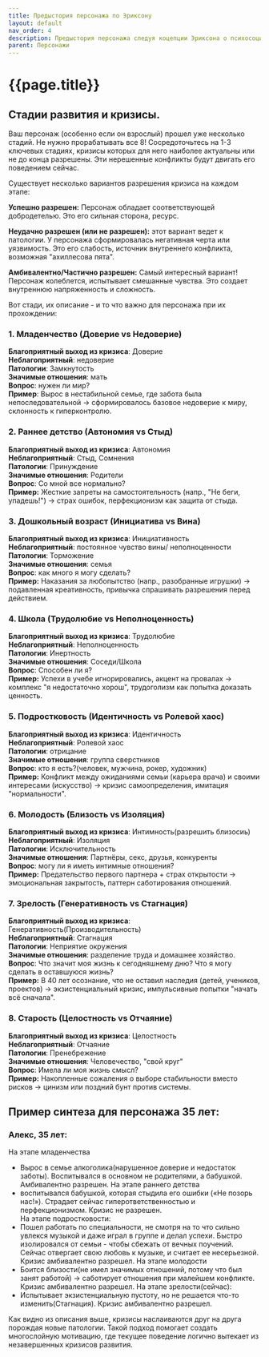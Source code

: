```yaml
---
title: Предыстория персонажа по Эриксону
layout: default
nav_order: 4
description: Предыстория персонажа следуя коцепции Эриксона о психосоциальном развитии
parent: Персонажи
---
```


# {{page.title}}

## Стадии развития и кризисы. 

Ваш персонаж (особенно если он взрослый) прошел уже несколько стадий. Не нужно прорабатывать все 8! Сосредоточьтесь на 1-3 ключевых стадиях, кризисы которых для него наиболее актуальны или не до конца разрешены. Эти нерешенные конфликты будут двигать его поведением сейчас.

Существует несколько вариантов разрешения кризиса на каждом этапе:

**Успешно разрешен:** Персонаж обладает соответствующей добродетелью. Это его сильная сторона, ресурс.

**Неудачно разрешен (или не разрешен):** этот вариант ведет к патологии. У персонажа сформировалась негативная черта или уязвимость. Это его слабость, источник внутреннего конфликта, возможная "ахиллесова пята".

**Амбивалентно/Частично разрешен:** Самый интересный вариант! Персонаж колеблется, испытывает смешанные чувства. Это создает внутреннюю напряженность и сложность.

Вот стади, их описание - и то что важно для персонажа при их прохождении:

### 1. **Младенчество (Доверие vs Недоверие)**  
**Благоприятный выход из кризиса**: Доверие  
**Неблагоприятный**: недоверие  
**Патологии**: Замкнутость  
**Значимые отношения**: мать  
**Вопрос**: нужен ли мир?  
**Пример**: Вырос в нестабильной семье, где забота была непоследовательной → сформировалось   базовое недоверие к миру, склонность к гиперконтролю.

### 2. **Раннее детство (Автономия vs Стыд)**  
**Благоприятный выход из кризиса**: Автономия  
**Неблагоприятный**: Стыд, Сомнения  
**Патологии**: Принуждение  
**Значимые отношения**: Родители  
**Вопрос**: Со мной все нормально?  
**Пример:** Жесткие запреты на самостоятельность (напр., "Не беги, упадешь!") → страх ошибок, перфекционизм как защита от стыда.  

### 3. **Дошкольный возраст (Инициатива vs Вина)**  
**Благоприятный выход из кризиса**: Инициативность   
**Неблагоприятный**: постоянное чувство вины/ неполноценности  
**Патологии**: Торможение  
**Значимые отношения**: семья  
**Вопрос**: как много я могу сделать?  
**Пример:** Наказания за любопытство (напр., разобранные игрушки) → подавленная креативность, привычка спрашивать разрешения перед действием.  

### 4. **Школа (Трудолюбие vs Неполноценность)**    
**Благоприятный выход из кризиса**: Трудолюбие  
**Неблагоприятный**: Неполноценность  
**Патологии**: Инертность  
**Значимые отношения**: Соседи/Школа  
**Вопрос**: Способен ли я?  
**Пример:** Успехи в учебе игнорировались, акцент на провалах → комплекс "я недостаточно хорош", трудоголизм как попытка доказать ценность.  

### 5. **Подростковость (Идентичность vs Ролевой хаос)**  
**Благоприятный выход из кризиса**: Идентичность  
**Неблагоприятный**: Ролевой хаос  
**Патологии**: отрицание  
**Значимые отношения**: группа сверстников  
**Вопрос**: кто я есть?(человек, мужчина, рокер, художник)  
**Пример:** Конфликт между ожиданиями семьи (карьера врача) и своими интересами (искусство) → кризис самоопределения, имитация "нормальности".  

### 6. **Молодость (Близость vs Изоляция)**  
**Благоприятный выход из кризиса**: Интимность(разрешить близосиь)  
**Неблагоприятный**: Изоляция  
**Патологии**: Исключительность  
**Значимые отношения**: Партнёры, секс, друзья, конкуренты  
**Вопрос**: могу ли я иметь интимные отношения?  
**Пример:** Предательство первого партнера + страх открытости → эмоциональная закрытость, паттерн саботирования отношений.  

### 7. **Зрелость (Генеративность vs Стагнация)**    
**Благоприятный выход из кризиса**: Генеративность(Производительность)  
**Неблагоприятный**: Стагнация  
**Патологии**: Неприятие окружения  
**Значимые отношения**: разделение труда и домашнее хозяйство.  
**Вопрос**: Что значит моя жизнь к сегодняшнему дню? Что я могу сделать в оставшуюся жизнь?  
**Пример:** В 40 лет осознание, что не оставил наследия (детей, учеников, проектов) → экзистенциальный кризис, импульсивные попытки "начать всё сначала".  

### 8. **Старость (Целостность vs Отчаяние)**  
**Благоприятный выход из кризиса**: Целостность  
**Неблагоприятный**: Отчаяние  
**Патологии**: Пренебрежение  
**Значимые отношения**: Человечество, "свой круг"  
**Вопрос**: Имела ли моя жизнь смысл?  
**Пример:** Накопленные сожаления о выборе стабильности вместо рисков → цинизм или поздний бунт против системы.  

## **Пример синтеза для персонажа 35 лет:**  

### Алекс, 35 лет: 
На этапе младенчества  
- Вырос в семье алкоголика(нарушенное доверие и недостаток заботы). Воспитывался в основном не родителями, а бабушкой. Амбивалентно разрешен. 
На этапе раннего детства  
- воспитывался бабушкой, которая стыдила его ошибки («Не позорь нас!»). Страдает сейчас гиперответственностью и перфекционизмом.  Кризис не разрешен.	
На этапе подростковости:  
- Пошел работать по специальности, не смотря на то что сильно увлекся музыкой и даже играл в группе и делал успехи. Быстро изолировался от семьи - чтобы сбежать от вечных поучений. Сейчас отвергает свою любовь к музыке, и считает ее несерьезной. Кризис амбивалентно разрешел.
На этапе молодости  
- Боится близости(не имел значимых отношений, потому что был занят работой) -> саботирует отношения при малейшем конфликте. Кризис амбивалентно разрешел.
На этапе зрелости(сейчас):  
- Испытывает экзистенциальную пустоту, но не решается что-то изменить(Стагнация). Кризис амбивалентно разрешел. 


Как видно из описания выше, кризисы наслаиваются друг на друга порождая новые патологии. Такой подход помогает создать многослойную мотивацию, где текущее поведение логично вытекает из незавершенных кризисов развития.